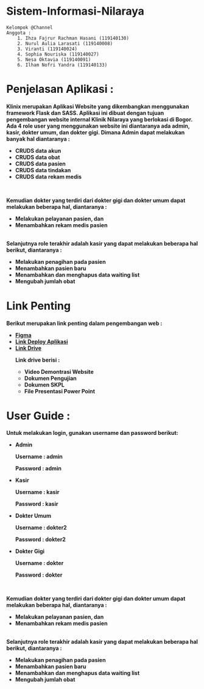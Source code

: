 # Sistem-Informasi-Nilaraya
```
Kelompok @Channel
Anggota :
    1. Ihza Fajrur Rachman Hasani (119140130)
    2. Nurul Aulia Larasati (119140008)
    3. Viranti (119140024)
    4. Sophia Nouriska (119140027)
    5. Nesa Oktavia (119140091)
    6. Ilham Nofri Yandra (119140133)
```
# Penjelasan Aplikasi :
<h4> Klinix merupakan Aplikasi Website yang dikembangkan menggunakan framework Flask dan SASS. Aplikasi ini dibuat dengan tujuan pengembangan website internal Klinik Nilaraya yang berlokasi di Bogor. Ada 4 role user yang menggunakan website ini diantaranya ada admin, kasir, dokter umum, dan dokter gigi. Dimana Admin dapat melakukan banyak hal diantaranya :
<ul>
  <li> CRUDS data akun</li>
  <li> CRUDS data obat</li>
  <lI> CRUDS data pasien </li>
  <li> CRUDS data tindakan</li>
  <li> CRUDS data rekam medis</li>
</ul>
<br>

Kemudian dokter yang terdiri dari dokter gigi dan dokter umum dapat melakukan beberapa hal, diantaranya : 
<ul>
  <li>Melakukan pelayanan pasien, dan </li>
  <li> Menambahkan rekam medis pasien </li>
</ul>
<br>
Selanjutnya role terakhir adalah kasir yang dapat melakukan beberapa hal berikut, diantaranya :
<ul>
  <li>Melakukan penagihan pada pasien</li>
  <li>Menambahkan pasien baru</li>
  <li>Menambahkan dan menghapus data waiting list </li>
  <li>Mengubah jumlah obat </li>
</ul>
</h4>

# Link Penting
<h4>
<p>Berikut merupakan link penting dalam pengembangan web :</p>
<ul>
<li><a href="https://www.figma.com/file/WkYnyGGA5u2GAzoSADLbsa/PWL?node-id=535%3A633"> Figma</a></li>
  <li><a href = "https://hrfi.site" > Link Deploy Aplikasi<a></li>
<li>
<a href="https://drive.google.com/drive/u/1/folders/0AK5GsN-YKaRUUk9PVA">Link Drive</a>
<p>
  Link drive berisi :
  <ul>
    <li>
      Video Demontrasi Website
    </li>
    <li>
      Dokumen Pengujian
    </li>
    <li>
      Dokumen SKPL
    </li>
    <li>
      File Presentasi Power Point
    </li>
  <ul>
</li>
</p>
</ul>
</h4>
    
# User Guide :
<h4> Untuk melakukan login, gunakan username dan password berikut:
<ul>
  <li> Admin</li>
    <p>Username : admin <p/>
    <p>Password : admin </p>
  <li> Kasir</li>
    <p>Username : kasir <p/>
    <p>Password : kasir </p>
  <lI> Dokter Umum</li>
    <p>Username : dokter2 <p/>
    <p>Password : dokter2 </p>
  <li> Dokter Gigi</li>
    <p>Username : dokter <p/>
    <p>Password : dokter </p>
</ul>
<br>

Kemudian dokter yang terdiri dari dokter gigi dan dokter umum dapat melakukan beberapa hal, diantaranya : 
<ul>
  <li>Melakukan pelayanan pasien, dan </li>
  <li> Menambahkan rekam medis pasien </li>
</ul>
<br>
Selanjutnya role terakhir adalah kasir yang dapat melakukan beberapa hal berikut, diantaranya :
<ul>
  <li>Melakukan penagihan pada pasien</li>
  <li>Menambahkan pasien baru</li>
  <li>Menambahkan dan menghapus data waiting list </li>
  <li>Mengubah jumlah obat </li>
</ul>
</h4>
